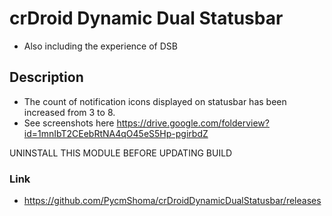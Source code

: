 # crDroid Dynamic Dual Statusbar
- Also including the experience of DSB

## Description
- The count of notification icons displayed on statusbar has been increased from 3 to 8. 
- See screenshots here https://drive.google.com/folderview?id=1mnIbT2CEebRtNA4qO45eS5Hp-pgirbdZ

UNINSTALL THIS MODULE BEFORE UPDATING BUILD

### Link
- https://github.com/PycmShoma/crDroidDynamicDualStatusbar/releases
